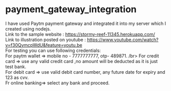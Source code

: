 # payment_gateway_integration
I have used Paytm payment gateway and integrated it into my server which I created using nodejs.</br>
Link to the sample website : https://stormy-reef-11345.herokuapp.com/ </br>
Link to illustration posted on youtube : https://www.youtube.com/watch?v=f30QvmcpWdU&feature=youtu.be </br>
For testing you can use following credentials: </br>
For paytm wallet => mobile no - 7777777777, otp- 489871. /br>
For credit card => use any valid credit card ,no amount will be deducted as it is just test bank. </br>
For debit card => use valid debit card number, any future date for expiry and 123 as cvv. </br>
Fr online banking=> select any bank and proceed. </br>
